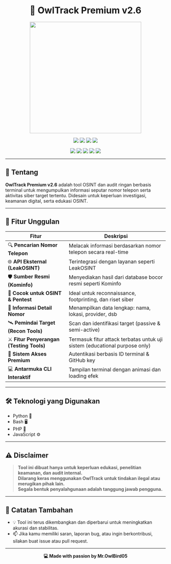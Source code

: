 <h1 align="center">🦉 OwlTrack Premium v2.6</h1>

<p align="center">
  <img src="https://github.com/user-attachments/assets/2ac93547-978d-44b8-af9a-a90b2200ddf4" width="350"/>
</p>

<p align="center">
  <img src="https://img.shields.io/badge/Author-Mr.OwlBird05-blueviolet"/>
  <img src="https://img.shields.io/badge/Tool-OwlTrack-red"/>
  <img src="https://img.shields.io/badge/Made%20with-Python%2C%20Bash%2C%20PHP%2C%20JavaScript-yellowgreen"/>
  <img src="https://img.shields.io/badge/Version-2.6-9cf"/>
</p>

<p align="center">
  <img src="https://img.shields.io/github/issues/IccTeam/OwlTrack?color=ff0000"/>
  <img src="https://img.shields.io/github/issues-closed/IccTeam/OwlTrack?color=00cc00"/>
  <img src="https://img.shields.io/github/forks/IccTeam/OwlTrack?color=ffff00"/>
  <img src="https://img.shields.io/github/stars/IccTeam/OwlTrack?color=ff3300"/>
  <img src="https://img.shields.io/github/license/IccTeam/OwlTrack?color=0000ff"/>
</p>

---

## 📌 Tentang

**OwlTrack Premium v2.6** adalah tool OSINT dan audit ringan berbasis terminal untuk mengumpulkan informasi seputar nomor telepon serta aktivitas siber target tertentu. Didesain untuk keperluan investigasi, keamanan digital, serta edukasi OSINT.

---

## 🚀 Fitur Unggulan

| Fitur | Deskripsi |
|-------|-----------|
| 🔍 **Pencarian Nomor Telepon** | Melacak informasi berdasarkan nomor telepon secara real-time |
| 🌐 **API Eksternal (LeakOSINT)** | Terintegrasi dengan layanan seperti LeakOSINT |
| 🛡️ **Sumber Resmi (Kominfo)** | Menyediakan hasil dari database bocor resmi seperti Kominfo |
| 🧠 **Cocok untuk OSINT & Pentest** | Ideal untuk reconnaissance, footprinting, dan riset siber |
| 📲 **Informasi Detail Nomor** | Menampilkan data lengkap: nama, lokasi, provider, dsb |
| 🛰️ **Pemindai Target (Recon Tools)** | Scan dan identifikasi target (passive & semi-active) |
| ⚔️ **Fitur Penyerangan (Testing Tools)** | Termasuk fitur attack terbatas untuk uji sistem (educational purpose only) |
| 🔐 **Sistem Akses Premium** | Autentikasi berbasis ID terminal & GitHub key |
| 💻 **Antarmuka CLI Interaktif** | Tampilan terminal dengan animasi dan loading efek |

---

## 🛠️ Teknologi yang Digunakan

- Python 🐍
- Bash 🖥️
- PHP 🐘
- JavaScript ⚙️

---

## ⚠️ Disclaimer

> **Tool ini dibuat hanya untuk keperluan edukasi, penelitian keamanan, dan audit internal.  
Dilarang keras menggunakan OwlTrack untuk tindakan ilegal atau merugikan pihak lain.  
Segala bentuk penyalahgunaan adalah tanggung jawab pengguna.**

---

## 📎 Catatan Tambahan

- 💡 Tool ini terus dikembangkan dan diperbarui untuk meningkatkan akurasi dan stabilitas.
- 📫 Jika kamu memiliki saran, laporan bug, atau ingin berkontribusi, silakan buat issue atau pull request.

---

<p align="center">
  <strong>💻 Made with passion by Mr.OwlBird05</strong>
</p>
